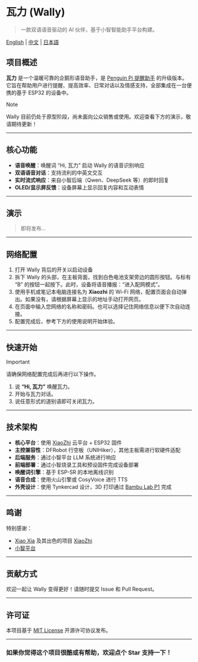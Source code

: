 # 瓦力 (Wally)

> 一款双语语音驱动的 AI 伙伴，基于小智智能助手平台构建。

[English](README.md) | [中文](README_cn.md) | [日本語](README_ja.md)

## 项目概述

**瓦力** 是一个温暖可靠的企鹅形语音助手，是 [Penguin Pi 提醒助手](https://github.com/JLW-7/Penguin-Pi) 的升级版本。它旨在帮助用户进行提醒、提高效率、日常对话以及情感支持，全部集成在一台便携的基于 ESP32 的设备中。

> [!NOTE]
> Wally 目前仍处于原型阶段，尚未面向公众销售或使用。欢迎查看下方的演示，敬请期待更新！

---

## 核心功能

* **语音唤醒**：唤醒词 “Hi, 瓦力” 启动 Wally 的语音识别响应
* **双语语音对话**：支持流利的中英文交互
* **实时流式响应**：来自小智后端（Qwen、DeepSeek 等）的即时回复
* **OLED/显示屏反馈**：设备屏幕上显示回复内容和互动表情

---

## 演示

> 即将发布...

---

## 网络配置

1. 打开 Wally 背后的开关以启动设备  
2. 拆下 Wally 的头部，在主板背面，找到白色电池支架旁边的圆形按钮。与标有 “B” 的按钮一起按下。此时，设备将语音播报：“进入配网模式”。  
3. 使用手机或笔记本电脑连接名为 **Xiaozhi** 的 Wi-Fi 网络，配置页面会自动弹出。如果没有，请根据屏幕上显示的地址手动打开网页。  
4. 在页面中输入您网络的名称和密码。也可以选择记住网络信息以便下次自动连接。  
5. 配置完成后，参考下方的使用说明开始体验。

___

## 快速开始

> [!IMPORTANT]
> 请确保网络配置完成后再进行以下操作。

1. 说 **“Hi, 瓦力”** 唤醒瓦力。  
2. 开始与瓦力对话。  
3. 说任意形式的道别语即可关闭瓦力。  

---

## 技术架构

* **核心平台**：使用 [XiaoZhi](https://github.com/78/xiaozhi-esp32) 云平台 + ESP32 固件  
* **主控兼容性**：DFRobot 行空板（UNIHiker），其他主板需进行软硬件适配  
* **后端服务**：通过小智平台 LLM 系统进行响应  
* **前端部署**：通过小智烧录工具和预设固件完成设备部署  
* **唤醒词引擎**：基于 ESP-SR 的本地离线识别  
* **语音合成**：使用火山引擎或 CosyVoice 进行 TTS  
* **外壳设计**：使用 Tynkercad 设计，3D 打印通过 [Bambu Lab P1](https://bambulab.com/en-us/p1) 完成  

___

## 鸣谢

特别感谢：
- [Xiao Xia](https://github.com/78) 及其出色的项目 [XiaoZhi](https://github.com/78/xiaozhi-esp32)
- [小智平台](https://xiaozhi.me/)

___

## 贡献方式

欢迎一起让 Wally 变得更好！请随时提交 Issue 和 Pull Request。

---

## 许可证

本项目基于 [MIT License](LICENSE) 开源许可协议发布。

---

### 如果你觉得这个项目很酷或有帮助，欢迎点个 Star 支持一下！
